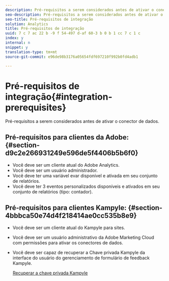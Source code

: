 ```yaml
---
description: Pré-requisitos a serem considerados antes de ativar o conector de dados.
seo-description: Pré-requisitos a serem considerados antes de ativar o conector de dados.
seo-title: Pré-requisitos de integração
solution: Analytics
title: Pré-requisitos de integração
uuid: 7 c 7 ac 22 b -9 f 54-497 d-af 60-3 b 0 b 1 cc 7 c 1 c
index: y
internal: n
snippet: y
translation-type: tm+mt
source-git-commit: e96de98b3176a05654fdf697210f992b0fd4adb1

---
```



# Pré-requisitos de integração{#integration-prerequisites}

Pré-requisitos a serem considerados antes de ativar o conector de dados.

## Pré-requisitos para clientes da Adobe: {#section-d9c2e266931249e596de5f4406b5b6f0}

* Você deve ser um cliente atual do Adobe Analytics.
* Você deve ser um usuário administrador.
* Você deve ter uma variável evar disponível e ativada em seu conjunto de relatórios.
* Você deve ter 3 eventos personalizados disponíveis e ativados em seu conjunto de relatórios (tipo: contador).

## Pré-requisitos para clientes Kampyle: {#section-4bbbca50e74d4f218414ae0cc535b8e9}

* Você deve ser um cliente atual do Kampyle para sites.
* Você deve ser um usuário administrativo da Adobe Marketing Cloud com permissões para ativar os conectores de dados.
* Você deve ser capaz de recuperar a Chave privada Kampyle da interface do usuário do gerenciamento de formulário de feedback Kampyle.

   [Recuperar a chave privada Kampyle](../kampyle-home/kampyle-private-key.md#task-08684d84572c48acb6fa90f0072526fb)

